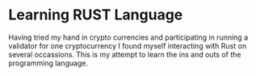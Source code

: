 # Learning RUST Language 

Having tried my hand in crypto currencies and participating in running a validator for one cryptocurrency I found myself interacting with Rust on several occassions. This is my attempt to learn the ins and outs of the programming language. 
